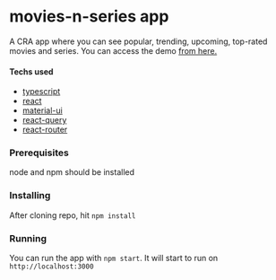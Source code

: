 # movies-n-series app
A CRA app where you can see popular, trending, upcoming, top-rated movies and series. You can access the demo [from here.](https://movies-n-series.herokuapp.com/)

#### Techs used
- [typescript](https://www.typescriptlang.org/)
- [react](https://reactjs.org/)
- [material-ui](https://material-ui.com/)
- [react-query](https://react-query.tanstack.com/)
- [react-router](https://reactrouter.com/)

### Prerequisites 
node and npm should be installed

### Installing
After cloning repo, hit `npm install`
### Running
You can run the app with `npm start`. It will start to run on `http://localhost:3000`





